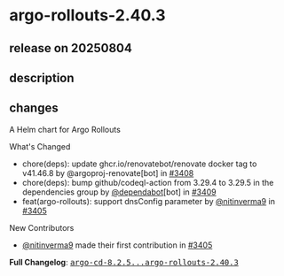 # argo-rollouts-2.40.3

## release on 20250804
## description
## changes
A Helm chart for Argo Rollouts

What's Changed

* chore(deps): update ghcr.io/renovatebot/renovate docker tag to v41.46.8 by @argoproj-renovate[bot] in <a class="issue-link js-issue-link" data-error-text="Failed to load title" data-id="3282080342" data-permission-text="Title is private" data-url="https://github.com/argoproj/argo-helm/issues/3408" data-hovercard-type="pull_request" data-hovercard-url="/argoproj/argo-helm/pull/3408/hovercard" href="https://github.com/argoproj/argo-helm/pull/3408">#3408</a>
* chore(deps): bump github/codeql-action from 3.29.4 to 3.29.5 in the dependencies group by <a class="user-mention notranslate" data-hovercard-type="organization" data-hovercard-url="/orgs/dependabot/hovercard" data-octo-click="hovercard-link-click" data-octo-dimensions="link_type:self" href="https://github.com/dependabot">@dependabot</a>[bot] in <a class="issue-link js-issue-link" data-error-text="Failed to load title" data-id="3285786617" data-permission-text="Title is private" data-url="https://github.com/argoproj/argo-helm/issues/3409" data-hovercard-type="pull_request" data-hovercard-url="/argoproj/argo-helm/pull/3409/hovercard" href="https://github.com/argoproj/argo-helm/pull/3409">#3409</a>
* feat(argo-rollouts): support dnsConfig parameter by <a class="user-mention notranslate" data-hovercard-type="user" data-hovercard-url="/users/nitinverma9/hovercard" data-octo-click="hovercard-link-click" data-octo-dimensions="link_type:self" href="https://github.com/nitinverma9">@nitinverma9</a> in <a class="issue-link js-issue-link" data-error-text="Failed to load title" data-id="3277284951" data-permission-text="Title is private" data-url="https://github.com/argoproj/argo-helm/issues/3405" data-hovercard-type="pull_request" data-hovercard-url="/argoproj/argo-helm/pull/3405/hovercard" href="https://github.com/argoproj/argo-helm/pull/3405">#3405</a>

New Contributors

* <a class="user-mention notranslate" data-hovercard-type="user" data-hovercard-url="/users/nitinverma9/hovercard" data-octo-click="hovercard-link-click" data-octo-dimensions="link_type:self" href="https://github.com/nitinverma9">@nitinverma9</a> made their first contribution in <a class="issue-link js-issue-link" data-error-text="Failed to load title" data-id="3277284951" data-permission-text="Title is private" data-url="https://github.com/argoproj/argo-helm/issues/3405" data-hovercard-type="pull_request" data-hovercard-url="/argoproj/argo-helm/pull/3405/hovercard" href="https://github.com/argoproj/argo-helm/pull/3405">#3405</a>

<strong>Full Changelog</strong>: <a class="commit-link" href="https://github.com/argoproj/argo-helm/compare/argo-cd-8.2.5...argo-rollouts-2.40.3"><tt>argo-cd-8.2.5...argo-rollouts-2.40.3</tt></a>

